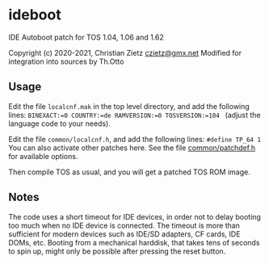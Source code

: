 # ideboot
IDE Autoboot patch for TOS 1.04, 1.06 and 1.62

Copyright (c) 2020-2021, Christian Zietz <czietz@gmx.net>
Modified for integration into sources by Th.Otto

## Usage
Edit the file `localcnf.mak` in the top level directory,
and add the following lines:
`BINEXACT:=0
COUNTRY:=de
RAMVERSION:=0
TOSVERSION:=104
`
(adjust the language code to your needs).

Edit the file `common/localcnf.h`, and add the following lines:
`
#define TP_64 1
`
You can also activate other patches here. See the file [common/patchdef.h](common/patchdef.h)
for available options.

Then compile TOS as usual, and you will get a patched TOS ROM image.

## Notes
The code uses a short timeout for IDE devices, in order not to delay
booting too much when no IDE device is connected. The timeout is more
than sufficient for modern devices such as IDE/SD adapters, CF cards,
IDE DOMs, etc. Booting from a mechanical harddisk, that takes tens of
seconds to spin up, might only be possible after pressing the reset
button.
